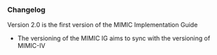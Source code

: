 ### Changelog
Version 2.0 is the first version of the MIMIC Implementation Guide
- The versioning of the MIMIC IG aims to sync with the versioning of MIMIC-IV